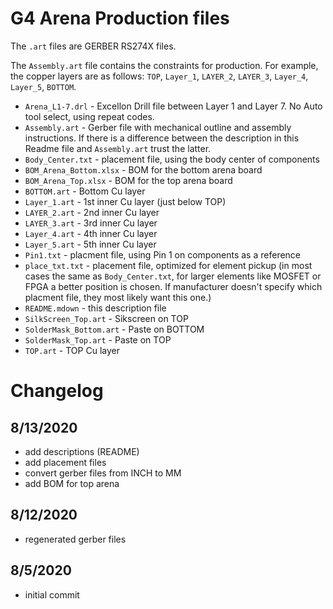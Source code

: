# G4 Arena Production files

The `.art` files are GERBER RS274X files. 

The `Assembly.art` file contains the constraints for production.  For example, the copper layers are as follows: `TOP`, `Layer_1`, `LAYER_2`, `LAYER_3`, `Layer_4`, `Layer_5`, `BOTTOM`.

* `Arena_L1-7.drl` - Excellon Drill file between Layer 1 and Layer 7. No Auto tool select, using repeat codes.
* `Assembly.art` - Gerber file with mechanical outline and assembly instructions. If there is a difference between the description in this Readme file and `Assembly.art` trust the latter.
* `Body_Center.txt` - placement file, using the body center of components
* `BOM_Arena_Bottom.xlsx` - BOM for the bottom arena board
* `BOM_Arena_Top.xlsx` - BOM for the top arena board
* `BOTTOM.art` - Bottom Cu layer
* `Layer_1.art` - 1st inner Cu layer (just below TOP)
* `LAYER_2.art` - 2nd inner Cu layer 
* `LAYER_3.art` - 3rd inner Cu layer
* `Layer_4.art` - 4th inner Cu layer
* `Layer_5.art` - 5th inner Cu layer
* `Pin1.txt` - placment file, using Pin 1 on components as a reference
* `place_txt.txt` - placement file, optimized for element pickup (in most cases the same as `Body_Center.txt`, for larger elements like MOSFET or FPGA a better position is chosen. If manufacturer doesn't specify which placment file, they most likely want this one.)
* `README.mdown` - this description file
* `SilkScreen_Top.art` - Sikscreen on TOP
* `SolderMask_Bottom.art` - Paste on BOTTOM
* `SolderMask_Top.art` - Paste on TOP
* `TOP.art` - TOP Cu layer

# Changelog

## 8/13/2020

* add descriptions (README)
* add placement files
* convert gerber files from INCH to MM
* add BOM for top arena

## 8/12/2020

* regenerated gerber files

## 8/5/2020

* initial commit
